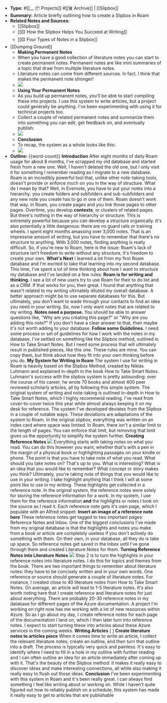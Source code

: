 - **Type:** #[[__ 📦 Projects]] #[[🗑 Archive]] | [[Slipbox]]
- **Summary:** Article briefly outlining how to create a Slipbox in Roam 
- **Related Notes and Sources:**
    - [[Slipbox]]
    - [[🟨 How the Slipbox Helps You Succeed at Writing]]
    - [[🟨 Four Types of Notes in a Slipbox]]
- [[Dumping Ground]]
    - **Making Permanent Notes**
    - When you have a good collection of literature notes you can start to create permanent notes. Permanent notes are like mini summaries of a topic that draw from multiple literature notes.
    - Literature notes can come from different sources. In fact, I think that makes the permanent note stronger!
    - ![](https://firebasestorage.googleapis.com/v0/b/firescript-577a2.appspot.com/o/imgs%2Fapp%2Fzkfslipbox%2FkKDxHMd9WX.png?alt=media&token=fb817582-7991-4f6f-8752-26ca0afccce4)
    - **Using Your Permanent Notes**
    - As you build up permanent notes, you'll be able to start compiling these into projects. I use this system to write articles, but a project could generally be anything. I've been experimenting with using it for technical projects too.
    - Collect a couple of related permanent notes and summarize them into something you can edit, get feedback on, and eventually publish:
    - ![](https://firebasestorage.googleapis.com/v0/b/firescript-577a2.appspot.com/o/imgs%2Fapp%2Fzkfslipbox%2F8e08Sz5aIO.png?alt=media&token=dc32b032-2be8-4981-ac36-275d6cecbd2f)
    - **Conclusion**
    - To recap, the system as a whole looks like this:
    - ![](https://firebasestorage.googleapis.com/v0/b/firescript-577a2.appspot.com/o/imgs%2Fapp%2Fzkfslipbox%2FeXuo9U6w-_.png?alt=media&token=f1cb5eb3-a374-4f40-a116-3e6fadb85af5)
- **Outline:** {{word-count}}
    **Introduction**
    After eight months of daily Roam usage for about 8 months, I've scrapped my old database and started fresh from a new one. Well, I haven't deleted the old one, but I only visit it for something I remember reading as I migrate to a new database.
    Roam is an incredibly powerful tool that, unlike other note-taking tools, doesn't provide or enforce much on you in the way of structure. What do I mean by that? Well, in Evernote, you have to put your notes into a hierarchy: you create folders and subfolders and sub-subfolders and any new note you create has to go in one of them. Roam doesn't work that way. In Roam, you create pages and you link those pages to other pages. Overtime, you develop __contexts__, or clusters of related pages. But there's nothing in the way of hierarchy or structure.
    This is extremely powerful because you can develop a structure organically. It's also potentially a little dangerous: there are no guard rails or training wheels. I spent eight months amassing over 3,000 notes. That is an impressive amount of writing, but you have to remember that there's no structure to anything. With 3,000 notes, finding anything is really difficult.
    So, if you're new to Roam, here is the issue: Roam's lack of structure isn't freedom to write without any structure, it's freedom to create your own.
    **What's Next**
    I learned a lot from my first Roam database and I'm excited to take that learning into my second database. This time, I've spent a lot of time thinking about how I want to structure my database and I've landed on a few rules:
    **Roam is for writing and thinking.** I see a lot of new users try to use Roam for their to do list and as a CRM. If that works for you, then great. I found that anything that wasn't related to my writing ultimately diluted my overall database. A better approach might be to use separate databases for this. But ultimately, you don't want to wade through your contacts to find an idea you need in your writing. So, now I only want notes that are related to my writing.
    **Notes need a purpose.** You should be able to answer questions like, "Why are you creating this page?" or "Why are you adding this note?" If you don't have a clear answer to that, then maybe it's not worth adding to your database.
    **Follow some Guidelines.** I need some process or set of guidelines for how I work with the notes in my database. I've settled on something like the Slipbox method, outlined in How to Take Smart Notes. But I need some process that will ultimately result in published pieces, like this one.
    These rules are mine. You can copy them, but think about how they fit into your own thinking before you do. 
    **My System for Writing in Roam**
    The system I use for writing in Roam is heavily based on the Slipbox Method, created by Niklas Luhmann and explained in-depth in the book How to Take Smart Notes. Luhmann's success with the slipbox system is pretty astounding: over the course of his career, he wrote 70 books and almost 400 peer reviewed scholarly articles, all by following this simple system.
    The original system of writing and note-taking is outlined in-depth in How to Take Smart Notes, which I highly recommend reading. I've read from cover-to-cover twice this year while almost always keeping it on my desk for reference.
    The system I've developed deviates from the Slipbox in a couple of notable ways. These deviations are adaptations of the system to Roam. In the original slipbox, everything was written on an index card where space was limited. In Roam, there isn't a similar limit to the length of pages. You can enforce that limit, but removing that limit gives us the opportunity to simplify the system further.
    **Creating Reference Notes**
    ![](https://firebasestorage.googleapis.com/v0/b/firescript-577a2.appspot.com/o/imgs%2Fapp%2Fzkfslipbox%2FhtH-mSlwAb.png?alt=media&token=175a441d-e045-4662-bf83-0d0eecea3911)
    Everything starts with taking notes on what you read. You can do this however you want, whether that's with a pen in the margin of a physical book or highlighting passages on your kindle or phone. The point is that you have to take note of what you read.
    What should you take notes on? That's up to you. What is interesting? What is an idea that you would like to remember? What concept or story makes you think? Ultimately, you're taking note of things that you would like to use in your writing.
    I take highlight anything that I think I will at some point like to use in my writing.
    These highlights get collected in a reference note. In the original system, the reference notes were solely for storing the reference information for a work. In my system, I use them for the reference information __and__ the highlights or notes I took on the source as I read it.
    Each reference note gets it's own page, which I populate with an Alfred snippet:
    **Insert an image of a reference note here**
    These reference notes get tagged to two important pages: Reference Notes and Inbox. One of the biggest conclusions I've made from my original database is that the highlights and notes you make from a book or article are completely useless if you don't actively do something with them. On their own, in your database, all they do is take up space.
    So reference notes get saved in the Inbox until I've gone through them and created Literature Notes for them. 
    **Turning Reference Notes into Literature Notes**
    ![](https://firebasestorage.googleapis.com/v0/b/firescript-577a2.appspot.com/o/imgs%2Fapp%2Fzkfslipbox%2FcpOM5Rcq2k.png?alt=media&token=11cbb470-d632-400d-b86e-fd56e1314cdd)
    Step 2 is to turn the highlights in your reference notes into literature notes. I do this for topics and themes from the book. There are two important things to remember about literature notes: they have to be concisely written and in your own words.
    One reference or source should generate a couple of literature notes. For instance, I created close to 40 literature notes from How to Take Smart Notes. On average, an article will lead to 1-5 literature notes.
    It's also worth noting here that I create reference and literature notes for just about everything. There are probably 20-30 reference notes in my database for different pages of the Azure documentation. A project I'm working on right now has me working with a lot of new resources within Azure. So as I go about my day, I create reference notes for each page of the documentation I land on, which I then later turn into reference notes. I expect to start turning these into articles about these Azure services in the coming weeks.
    **Writing Articles**
    [ ] **Create literature notes to articles piece**
    When it comes time to write an article, I collect the relevant literature notes, create an outline, and then turn that outline into a draft. The process is typically very quick and painless. It's easy to identify where I need to fill in a hole in my outline with further reading and I can often outline an idea for an article immediately after coming up with it.
    That's the beauty of the Slipbox method: it makes it really easy to discover ideas and make interesting connections, all while also making it really easy to flush out those ideas. 
    **Conclusion**
    I've been experimenting with this system in Roam and it's been really great. I can always find something I feel like writing about or working on. While I haven't quite figured out how to reliably publish on a schedule, this system has made it really easy to get to articles that are publishable
